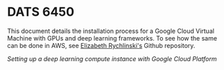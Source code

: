 # DATS 6450

This document details the installation process for a Google Cloud Virtual Machine with GPUs and deep learning frameworks. 
To see how the same can be done in AWS, see [Elizabeth Rychlinski's](https://github.com/ERych/CC-Summer17/blob/master/Project-Phase1.md)
Github repository.

*Setting up a deep learning compute instance with Google Cloud Platform*

